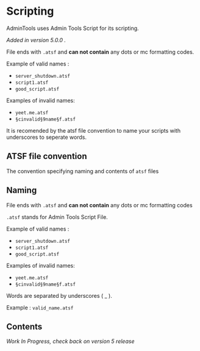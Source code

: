 # Scripting
AdminTools uses Admin Tools Script for its scripting.

*Added in version 5.0.0 .*

File ends with `.atsf` and **can not contain** any dots or mc formatting codes.

Example of valid names :
 - `server_shutdown.atsf`
 - `script1.atsf`
 - `good_script.atsf`

Examples of invalid names:

 - `yeet.me.atsf`
 - `§cinvalid§9name§f.atsf`


It is recomended by the atsf file convention to name your scripts with underscores to seperate words.

## ATSF file convention

The convention specifying naming and contents of `atsf` files

## Naming
File ends with `.atsf` and **can not contain** any dots or mc formatting codes

`.atsf` stands for Admin Tools Script File.

Example of valid names :
 - `server_shutdown.atsf`
 - `script1.atsf`
 - `good_script.atsf`

Examples of invalid names:

 - `yeet.me.atsf`
 - `§cinvalid§9name§f.atsf`

Words are separated by underscores ( _ ).

Example : `valid_name.atsf`

## Contents
*Work In Progress, check back on version 5 release*